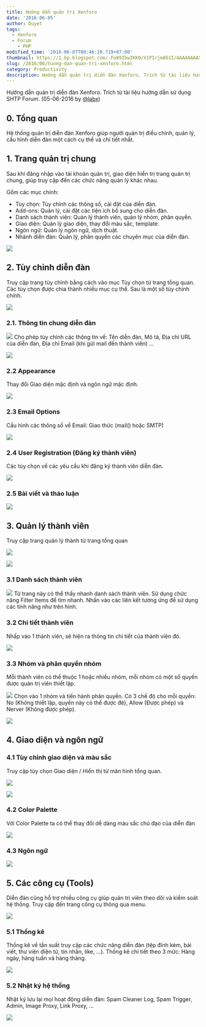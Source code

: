 ```yaml
---
title: Hướng dẫn quản trị Xenforo
date: '2016-06-05'
author: Duyet
tags:
  - Xenforo
  - Forum
    - PHP
modified_time: '2016-06-07T00:46:20.719+07:00'
thumbnail: https://1.bp.blogspot.com/-Fo89IbwIKK0/V1PIrjm861I/AAAAAAAAXIY/QjZwSJeJUMEFMOE8haRf7tNGdyjPBmqXQCLcB/s1600/Workspace%2B1_007.png
slug: /2016/06/huong-dan-quan-tri-xenforo.html
category: Productivity
description: Hướng dẫn quản trị diễn đàn Xenforo. Trích từ tài liệu hướng dẫn sử dụng SHTP Forum.
---
```


Hướng dẫn quản trị diễn đàn Xenforo. Trích từ tài liệu hướng dẫn sử dụng SHTP Forum.
(05-06-2016 by [@labx](https://labx.tech/))

## 0. Tổng quan

Hệ thống quản trị diễn đàn Xenforo giúp người quản trị điều chỉnh, quản lý, cấu hình diễn đàn một cách cụ thể và chi tiết nhất.

## 1. Trang quản trị chung

Sau khi đăng nhập vào tài khoản quản trị, giao diện hiển trị trang quản trị chung, giúp truy cập đến các chức năng quản lý khác nhau.

Gồm các mục chính:

- Tùy chọn: Tùy chỉnh các thông số, cài đặt của diễn đàn.
- Add-ons: Quản lý, cài đặt các tiện ích bổ sung cho diễn đàn.
- Danh sách thành viên: Quản lý thành viên, quản lý nhóm, phân quyền.
- Giao diện: Quản lý giao diện, thay đổi màu sắc, template.
- Ngôn ngữ: Quản lý ngôn ngữ, dịch thuật.
- Nhánh diễn đàn: Quản lý, phân quyền các chuyên mục của diễn đàn.

[![](https://1.bp.blogspot.com/-Fo89IbwIKK0/V1PIrjm861I/AAAAAAAAXIY/QjZwSJeJUMEFMOE8haRf7tNGdyjPBmqXQCLcB/s640/Workspace%2B1_007.png)](https://1.bp.blogspot.com/-Fo89IbwIKK0/V1PIrjm861I/AAAAAAAAXIY/QjZwSJeJUMEFMOE8haRf7tNGdyjPBmqXQCLcB/s1600/Workspace%2B1_007.png)

## 2. Tùy chỉnh diễn đàn

Truy cập trang tùy chỉnh bằng cách vào mục Tùy chọn từ trang tổng quan. Các tùy chọn được chia thành nhiều mục cụ thể. Sau là một số tùy chỉnh chính.

[![](https://2.bp.blogspot.com/-oEUQgtSDUw8/V1PJcwwrZHI/AAAAAAAAXIk/_RQ4dbm7-B8UoY-Y-Wdr8MMh82NzSN1iwCLcB/s640/Selection_009.png)](https://2.bp.blogspot.com/-oEUQgtSDUw8/V1PJcwwrZHI/AAAAAAAAXIk/_RQ4dbm7-B8UoY-Y-Wdr8MMh82NzSN1iwCLcB/s1600/Selection_009.png)

### 2.1. Thông tin chung diễn đàn

[![](https://3.bp.blogspot.com/-d5mOO8XeP3o/V1PK9tf7wDI/AAAAAAAAXIw/bpgJArhsyCk_gEE7YHyCeXdqnFPThrHNwCLcB/s640/Selection_010.png)](https://3.bp.blogspot.com/-d5mOO8XeP3o/V1PK9tf7wDI/AAAAAAAAXIw/bpgJArhsyCk_gEE7YHyCeXdqnFPThrHNwCLcB/s1600/Selection_010.png)
Cho phép tùy chỉnh các thông tin về: Tên diễn đàn, Mô tả, Địa chỉ URL của diễn đàn, Địa chỉ Email (khi gửi mail đến thành viên) ...

[![](https://4.bp.blogspot.com/-85LudrYXW-0/V1PLWDaPrWI/AAAAAAAAXI4/9211hkkVV70bugGo8okntydkatga9d40ACLcB/s640/Selection_011.png)](https://4.bp.blogspot.com/-85LudrYXW-0/V1PLWDaPrWI/AAAAAAAAXI4/9211hkkVV70bugGo8okntydkatga9d40ACLcB/s1600/Selection_011.png)

### 2.2 Appearance

Thay đổi Giao diện mặc định và ngôn ngữ mặc định.

[![](https://2.bp.blogspot.com/-AyPckiYXw6Q/V1PMElaPNlI/AAAAAAAAXJE/Py8nDR0Eb9ciDPm9MqIPb8J1JzRjZXhgACLcB/s640/Selection_012.png)](https://2.bp.blogspot.com/-AyPckiYXw6Q/V1PMElaPNlI/AAAAAAAAXJE/Py8nDR0Eb9ciDPm9MqIPb8J1JzRjZXhgACLcB/s1600/Selection_012.png)

### 2.3 Email Options

Cấu hình các thông số về Email: Giao thức (mail() hoặc SMTP)

[![](https://3.bp.blogspot.com/-zGDOkuGlxIU/V1PMkYN8x8I/AAAAAAAAXJQ/IIOxe6I7ukQkgeoVq9_09WGQOovmWi0rwCLcB/s640/Selection_013.png)](https://3.bp.blogspot.com/-zGDOkuGlxIU/V1PMkYN8x8I/AAAAAAAAXJQ/IIOxe6I7ukQkgeoVq9_09WGQOovmWi0rwCLcB/s1600/Selection_013.png)

### 2.4 User Registration (Đăng ký thành viên)

Các tùy chọn về các yêu cầu khi đăng ký thành viên diễn đàn.

[![](https://1.bp.blogspot.com/-hWD_OnuAO5c/V1POhD4UmfI/AAAAAAAAXJs/SWUnOh0S428lRSHIdB0QMlWOZuxxudaOACLcB/s640/Selection_014.png)](https://1.bp.blogspot.com/-hWD_OnuAO5c/V1POhD4UmfI/AAAAAAAAXJs/SWUnOh0S428lRSHIdB0QMlWOZuxxudaOACLcB/s1600/Selection_014.png)

### 2.5 Bài viết và thảo luận

[![](https://2.bp.blogspot.com/-tZTVqJuZR8M/V1PPdZNLxZI/AAAAAAAAXJ4/45Pv8wvZ7gI7jRhWFYHXWRu2q5U8YRW3wCLcB/s640/Selection_015.png)](https://2.bp.blogspot.com/-tZTVqJuZR8M/V1PPdZNLxZI/AAAAAAAAXJ4/45Pv8wvZ7gI7jRhWFYHXWRu2q5U8YRW3wCLcB/s1600/Selection_015.png)

## 3. Quản lý thành viên

Truy cập trang quản lý thành từ trang tổng quan

[![](https://1.bp.blogspot.com/-IkqKuN5GsQw/V1PP4COgO4I/AAAAAAAAXKA/7S-AhwH8lDMZaymSIHgv_H3F09P9-GGTACLcB/s640/Selection_016.png)](https://1.bp.blogspot.com/-IkqKuN5GsQw/V1PP4COgO4I/AAAAAAAAXKA/7S-AhwH8lDMZaymSIHgv_H3F09P9-GGTACLcB/s1600/Selection_016.png)

[![](https://3.bp.blogspot.com/-OLYcvb8Ml54/V1PUU5a5eeI/AAAAAAAAXKo/5b9l7sz0wFUT--hWArCOiVYTFJ7xAkFQwCLcB/s640/Selection_019.png)](https://3.bp.blogspot.com/-OLYcvb8Ml54/V1PUU5a5eeI/AAAAAAAAXKo/5b9l7sz0wFUT--hWArCOiVYTFJ7xAkFQwCLcB/s1600/Selection_019.png)

### 3.1 Danh sách thành viên

[![](https://1.bp.blogspot.com/-JNZJTyuUIFY/V1PQtmHuNGI/AAAAAAAAXKQ/zqxiKjRyZ3k9cOlrcVEtjfyNlULr1A5GQCLcB/s640/Selection_017.png)](https://1.bp.blogspot.com/-JNZJTyuUIFY/V1PQtmHuNGI/AAAAAAAAXKQ/zqxiKjRyZ3k9cOlrcVEtjfyNlULr1A5GQCLcB/s1600/Selection_017.png)
Từ trang này có thể thấy nhanh danh sách thành viên. Sử dụng chức năng Filter Items để tìm nhanh. Nhấn vào các liên kết tương ứng để sử dụng các tính năng như trên hình.

### 3.2 Chi tiết thành viên

Nhấp vào 1 thành viên, sẽ hiện ra thông tin chi tiết của thành viên đó.

[![](https://4.bp.blogspot.com/-4ievvS9Tpjs/V1PTeKCvfoI/AAAAAAAAXKc/pSIZi3yIrwknWu7-Zj3do_xtBGCUfCMBwCLcB/s640/Workspace%2B1_018.png)](https://4.bp.blogspot.com/-4ievvS9Tpjs/V1PTeKCvfoI/AAAAAAAAXKc/pSIZi3yIrwknWu7-Zj3do_xtBGCUfCMBwCLcB/s1600/Workspace%2B1_018.png)

### 3.3 Nhóm và phân quyền nhóm

Mỗi thành viên có thể thuộc 1 hoặc nhiều nhóm, mỗi nhóm có một số quyền được quản trị viên thiết lập.

[![](https://2.bp.blogspot.com/-youiGri-irk/V1PU3BymnGI/AAAAAAAAXK0/kv0Jq4Pchwk8lykADkPEVNhmUjCFbVy2wCLcB/s640/Selection_020.png)](https://2.bp.blogspot.com/-youiGri-irk/V1PU3BymnGI/AAAAAAAAXK0/kv0Jq4Pchwk8lykADkPEVNhmUjCFbVy2wCLcB/s1600/Selection_020.png)
Chọn vào 1 nhóm và tiến hành phân quyền. Có 3 chế độ cho mỗi quyền: No (Không thiết lập, quyền này có thể được đè), Allow (Được phép) và Nerver (Không được phép).

[![](https://2.bp.blogspot.com/-4nxYPkz1y_k/V1PV1z8EXRI/AAAAAAAAXLA/0zmH4m9Na-8xnSc3ED3fIwU8HKRl5hgqQCLcB/s640/Selection_021.png)](https://2.bp.blogspot.com/-4nxYPkz1y_k/V1PV1z8EXRI/AAAAAAAAXLA/0zmH4m9Na-8xnSc3ED3fIwU8HKRl5hgqQCLcB/s1600/Selection_021.png)

## 4. Giao diện và ngôn ngữ

### 4.1 Tùy chỉnh giao diện và màu sắc

Truy cập tùy chọn Giao diện / Hiển thị từ màn hình tổng quan.

[![](https://3.bp.blogspot.com/-vAmpS8jld4g/V1PXX7pbfcI/AAAAAAAAXLM/Xw2GvAe_aRwdMXgYqNeXWdia9eFENboLgCLcB/s640/Selection_022.png)](https://3.bp.blogspot.com/-vAmpS8jld4g/V1PXX7pbfcI/AAAAAAAAXLM/Xw2GvAe_aRwdMXgYqNeXWdia9eFENboLgCLcB/s1600/Selection_022.png)

[![](https://3.bp.blogspot.com/-otFyJcfQxoM/V1PXY2mzFXI/AAAAAAAAXLU/ylN5tr4Eog8N37HEuU_urq8qqStGAUqLQCLcB/s640/Selection_023.png)](https://3.bp.blogspot.com/-otFyJcfQxoM/V1PXY2mzFXI/AAAAAAAAXLU/ylN5tr4Eog8N37HEuU_urq8qqStGAUqLQCLcB/s1600/Selection_023.png)

### 4.2 Color Palette

Với Color Palette ta có thể thay đổi dễ dàng màu sắc chủ đạo của diễn đàn

[![](https://3.bp.blogspot.com/-kfktLML_yPs/V1PXrICQwUI/AAAAAAAAXLc/BHB2ubSMqHo4GWZe0MVLwjHJIJ5t9_JNgCLcB/s640/Selection_024.png)](https://3.bp.blogspot.com/-kfktLML_yPs/V1PXrICQwUI/AAAAAAAAXLc/BHB2ubSMqHo4GWZe0MVLwjHJIJ5t9_JNgCLcB/s1600/Selection_024.png)

### 4.3 Ngôn ngữ

[![](https://4.bp.blogspot.com/-5ahYPP2ZYtg/V1PYVz3BdiI/AAAAAAAAXLo/_9CYduPQFnI3Uh7Kg-8CdALIpQcCZEsHgCLcB/s640/Selection_025.png)](https://4.bp.blogspot.com/-5ahYPP2ZYtg/V1PYVz3BdiI/AAAAAAAAXLo/_9CYduPQFnI3Uh7Kg-8CdALIpQcCZEsHgCLcB/s1600/Selection_025.png)

## 5. Các công cụ (Tools)

Diễn đàn cũng hỗ trợ nhiều công cụ giúp quản trị viên theo dõi và kiểm soát hệ thống. Truy cập đến trang công cụ thông qua menu.

[![](https://2.bp.blogspot.com/-gi-QlMCgo-Q/V1PZY44-iGI/AAAAAAAAXL4/gwhUIyImwPkKxKrdvFK6P7HhysPhTy_nQCLcB/s640/Selection_026.png)](https://2.bp.blogspot.com/-gi-QlMCgo-Q/V1PZY44-iGI/AAAAAAAAXL4/gwhUIyImwPkKxKrdvFK6P7HhysPhTy_nQCLcB/s1600/Selection_026.png)

### 5.1 Thống kê

Thống kê về tần suất truy cập các chức năng diễn đàn (tệp đính kèm, bài viết, thư viện điện tử, tin nhắn, like, ...). Thống kê chi tiết theo 3 mức: Hàng ngày, hàng tuần và hàng tháng.

[![](https://4.bp.blogspot.com/-O0BQDP6aLaQ/V1PaGItIwLI/AAAAAAAAXME/nFzgFiN1n1swBYWmKQmPVlLslIDypCSCwCLcB/s640/Workspace%2B1_028.png)](https://4.bp.blogspot.com/-O0BQDP6aLaQ/V1PaGItIwLI/AAAAAAAAXME/nFzgFiN1n1swBYWmKQmPVlLslIDypCSCwCLcB/s1600/Workspace%2B1_028.png)

### 5.2 Nhật ký hệ thống

Nhật ký lưu lại mọi hoạt động diễn đàn: Spam Cleaner Log, Spam Trigger, Admin, Image Proxy, Link Proxy, ...

[![](https://4.bp.blogspot.com/-q3kA60PvYQk/V1PavFHeF0I/AAAAAAAAXMQ/FZNe0KMt-3IO9_P2OXbRRLZ2xAbjqSHvACLcB/s640/Selection_030.png)](https://4.bp.blogspot.com/-q3kA60PvYQk/V1PavFHeF0I/AAAAAAAAXMQ/FZNe0KMt-3IO9_P2OXbRRLZ2xAbjqSHvACLcB/s1600/Selection_030.png)
